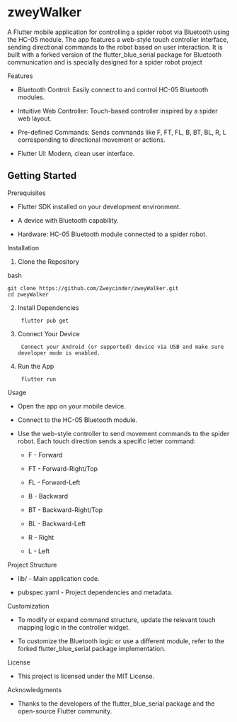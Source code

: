 # zweyWalker

A Flutter mobile application for controlling a spider robot via Bluetooth using the HC-05 module. The app features a web-style touch controller interface, sending directional commands to the robot based on user interaction. It is built with a forked version of the flutter_blue_serial package for Bluetooth communication and is specially designed for a spider robot project

Features

- Bluetooth Control: Easily connect to and control HC-05 Bluetooth modules.

- Intuitive Web Controller: Touch-based controller inspired by a spider web layout.

- Pre-defined Commands: Sends commands like F, FT, FL, B, BT, BL, R, L corresponding to directional movement or actions.

- Flutter UI: Modern, clean user interface.

## Getting Started

Prerequisites

- Flutter SDK installed on your development environment.

- A device with Bluetooth capability.

- Hardware: HC-05 Bluetooth module connected to a spider robot.


Installation

1. Clone the Repository

bash

    git clone https://github.com/Zweycinder/zweyWalker.git
    cd zweyWalker

2. Install Dependencies

        flutter pub get

3. Connect Your Device

        Connect your Android (or supported) device via USB and make sure developer mode is enabled.

4. Run the App

        flutter run

Usage

- Open the app on your mobile device.

- Connect to the HC-05 Bluetooth module.

- Use the web-style controller to send movement commands to the spider robot. Each touch direction sends a specific letter command:

    - F - Forward

    - FT - Forward-Right/Top

    - FL - Forward-Left

    - B - Backward

    - BT - Backward-Right/Top

    - BL - Backward-Left

    - R - Right

    - L - Left

Project Structure

- lib/ - Main application code.

- pubspec.yaml - Project dependencies and metadata.

Customization

- To modify or expand command structure, update the relevant touch mapping logic in the controller widget.

- To customize the Bluetooth logic or use a different module, refer to the forked flutter_blue_serial package implementation.

License

- This project is licensed under the MIT License.

Acknowledgments

- Thanks to the developers of the flutter_blue_serial package and the open-source Flutter community.
